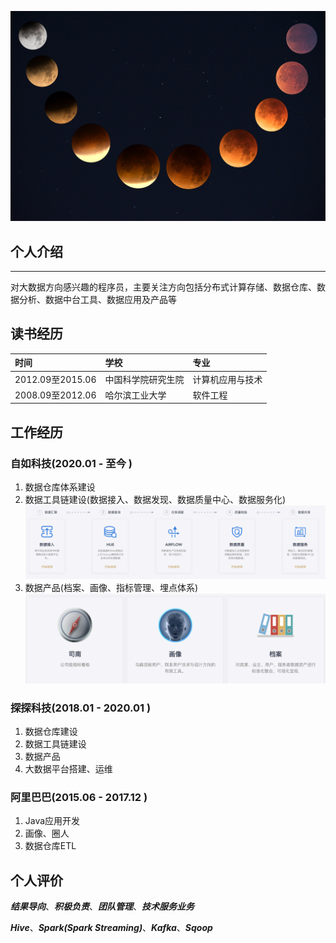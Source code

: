 ![个人介绍](../resource/1.jpg)

## 个人介绍
---
对大数据方向感兴趣的程序员，主要关注方向包括分布式计算存储、数据仓库、数据分析、数据中台工具、数据应用及产品等


## 读书经历

| 时间 | 学校 | 专业 |
| :---- | :---- | :---- |
| 2012.09至2015.06  | 中国科学院研究生院 | 计算机应用与技术|
| 2008.09至2012.06  | 哈尔滨工业大学 | 软件工程 |

## 工作经历

### 自如科技(2020.01 - 至今 )
1. 数据仓库体系建设
2. 数据工具链建设(数据接入、数据发现、数据质量中心、数据服务化)
![数据开发工具链](../resource/数据开发工具链.png)
3. 数据产品(档案、画像、指标管理、埋点体系)
![数据产品](../resource/数据产品.png)

### 探探科技(2018.01 - 2020.01 )
1. 数据仓库建设
2. 数据工具链建设
3. 数据产品
4. 大数据平台搭建、运维

### 阿里巴巴(2015.06 - 2017.12 )
1. Java应用开发
2. 画像、圈人
3. 数据仓库ETL

## 个人评价

***结果导向***、***积极负责***、***团队管理***、***技术服务业务***

***Hive***、***Spark(Spark Streaming)***、***Kafka***、***Sqoop***

